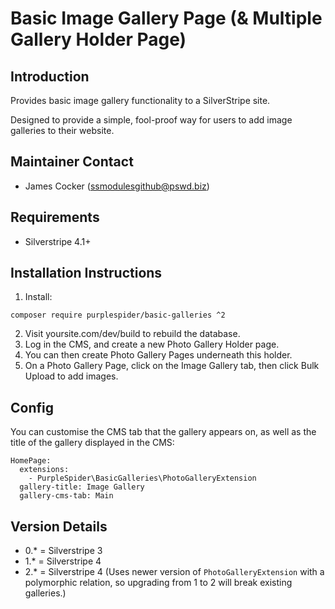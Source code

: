 # Basic Image Gallery Page (& Multiple Gallery Holder Page)

## Introduction

Provides basic image gallery functionality to a SilverStripe site. 

Designed to provide a simple, fool-proof way for users to add image galleries to their website.

## Maintainer Contact ##
 * James Cocker (ssmodulesgithub@pswd.biz)
 
## Requirements
 * Silverstripe 4.1+
 
## Installation Instructions

1. Install:
````
composer require purplespider/basic-galleries ^2
````

2. Visit yoursite.com/dev/build to rebuild the database.
3. Log in the CMS, and create a new Photo Gallery Holder page.
4. You can then create Photo Gallery Pages underneath this holder.
5. On a Photo Gallery Page, click on the Image Gallery tab, then click Bulk Upload to add images.

## Config

You can customise the CMS tab that the gallery appears on, as well as the title of the gallery displayed in the CMS:

````
HomePage:
  extensions:
    - PurpleSpider\BasicGalleries\PhotoGalleryExtension
  gallery-title: Image Gallery
  gallery-cms-tab: Main
````

## Version Details

* 0.* = Silverstripe 3
* 1.* = Silverstripe 4
* 2.* = Silverstripe 4 (Uses newer version of `PhotoGalleryExtension` with a polymorphic relation, so upgrading from 1 to 2 will break existing galleries.)